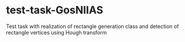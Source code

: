 # test-task-GosNIIAS
Test task with realization of rectangle generation class and detection of rectangle vertices using Hough transform 
